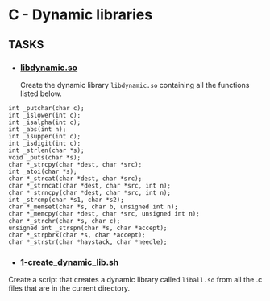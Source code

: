 # C - Dynamic libraries
## TASKS

+ <h3><a href ="https://github.com/HoneyGt/alx-low_level_programming/tree/master/0x18-dynamic_libraries">libdynamic.so</a></h3>

  Create the dynamic library ```libdynamic.so``` containing all the functions listed below.

```
int _putchar(char c);
int _islower(int c);
int _isalpha(int c);
int _abs(int n);
int _isupper(int c);
int _isdigit(int c);
int _strlen(char *s);
void _puts(char *s);
char *_strcpy(char *dest, char *src);
int _atoi(char *s);
char *_strcat(char *dest, char *src);
char *_strncat(char *dest, char *src, int n);
char *_strncpy(char *dest, char *src, int n);
int _strcmp(char *s1, char *s2);
char *_memset(char *s, char b, unsigned int n);
char *_memcpy(char *dest, char *src, unsigned int n);
char *_strchr(char *s, char c);
unsigned int _strspn(char *s, char *accept);
char *_strpbrk(char *s, char *accept);
char *_strstr(char *haystack, char *needle);
```
+ <h3><a href ="https://github.com/HoneyGt/alx-low_level_programming/blob/master/0x18-dynamic_libraries/1-create_dynamic_lib.sh">1-create_dynamic_lib.sh</a></h3>

Create a script that creates a dynamic library called ```liball.so``` from all the .c files that are in the current directory.
